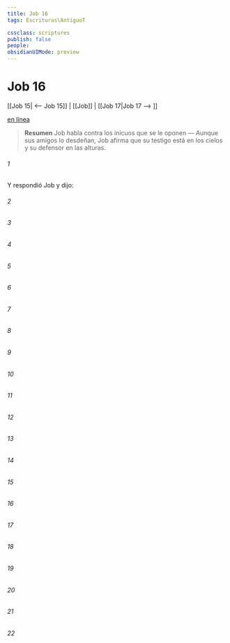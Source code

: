```yaml
---
title: Job 16
tags: Escrituras\AntiguoT

cssclass: scriptures
publish: false
people:
obsidianUIMode: preview
---
```


# Job 16
[[Job 15| <-- Job 15]] | [[Job]] | [[Job 17|Job 17 --> ]]

[en línea](https://churchofjesuschrist.org/study/scriptures/ot/job/16?lang=spa)

> __Resumen__
Job habla contra los inicuos que se le oponen — Aunque sus amigos lo desdeñan, Job afirma que su testigo está en los cielos y su defensor en las alturas.

###### 1 
Y respondió Job y dijo:

###### 2 


###### 3 


###### 4 


###### 5 


###### 6 


###### 7 


###### 8 


###### 9 


###### 10 


###### 11 


###### 12 


###### 13 


###### 14 


###### 15 


###### 16 


###### 17 


###### 18 


###### 19 


###### 20 


###### 21 


###### 22 


